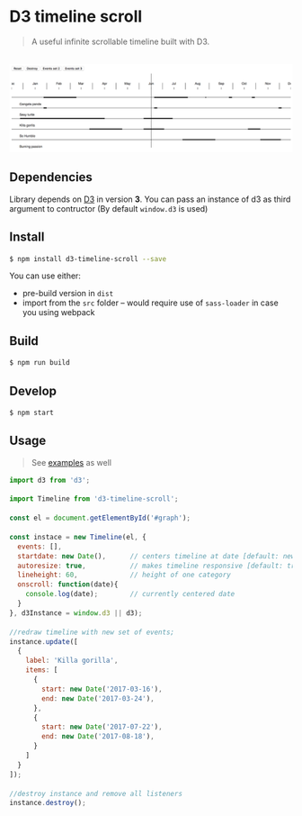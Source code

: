 
# D3 timeline scroll

> A useful infinite scrollable timeline built with D3.

<div align="center">
  <br/>
  <img src="./art/example.png" alt="D3 timeline scroll">
</div>


## Dependencies
Library depends on [D3](https://d3js.org) in version **3**.
You can pass an instance of d3 as third argument to contructor (By default `window.d3` is used)

## Install

```bash
$ npm install d3-timeline-scroll --save
```

You can use either:

* pre-build version in `dist`
* import from the `src` folder – would require use of `sass-loader` in case you using webpack

## Build

```bash
$ npm run build
```

## Develop

```bash
$ npm start
```

## Usage

> See [examples]('./examples') as well

```javascript
import d3 from 'd3';

import Timeline from 'd3-timeline-scroll';

const el = document.getElementById('#graph');

const instace = new Timeline(el, {
  events: [],
  startdate: new Date(),      // centers timeline at date [default: new Date()]
  autoresize: true,           // makes timeline responsive [default: true]
  lineheight: 60,             // height of one category
  onscroll: function(date){
    console.log(date);        // currently centered date
  }
}, d3Instance = window.d3 || d3);

//redraw timeline with new set of events;
instance.update([
  {
    label: 'Killa gorilla',
    items: [
      {
        start: new Date('2017-03-16'),
        end: new Date('2017-03-24'),
      },
      {
        start: new Date('2017-07-22'),
        end: new Date('2017-08-18'),
      }
    ]
  }
]);

//destroy instance and remove all listeners
instance.destroy();

```
